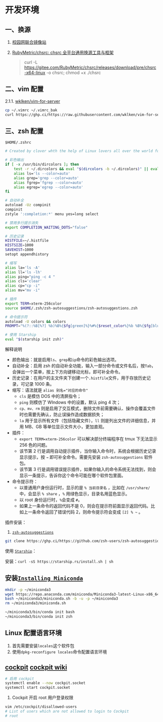 # 开发环境

## 一、换源

1. [校园网联合镜像站](https://mirrors.cernet.edu.cn/about)

2. [RubyMetric/chsrc: chsrc 全平台通用换源工具与框架](https://github.com/RubyMetric/chsrc)
   > curl -L https://gitee.com/RubyMetric/chsrc/releases/download/pre/chsrc-x64-linux -o chsrc; chmod +x ./chsrc

## 二、vim 配置

2.1.1. [wklken/vim-for-server](https://github.com/wklken/vim-for-server)

```bash
cp ~/.vimrc ~/.vimrc_bak
curl https://ghp.ci/https://raw.githubusercontent.com/wklken/vim-for-server/master/vimrc > ~/.vimrc
```

## 三、zsh 配置

`$HOME/.zshrc`

```bash
# Created by clover whth the help of Linux lovers all over the world for zhs 5.8.1

# 彩色输出
if [ -x /usr/bin/dircolors ]; then
    test -r ~/.dircolors && eval "$(dircolors -b ~/.dircolors)" || eval "$(dircolors -b)"
    alias ls='ls --color=auto'
    alias grep='grep --color=auto'
    alias fgrep='fgrep --color=auto'
    alias egrep='egrep --color=auto'
fi

# 自动补全
autoload -Uz compinit
compinit
zstyle ':completion:*' menu yes=long select

# 禁用多行提示消失
export COMPLETION_WAITING_DOTS="false"

# 历史记录
HISTFILE=~/.histfile
HISTSIZE=1000
SAVEHIST=1000
setopt appendhistory

# 缩写
alias la='ls -A'
alias ll='ls -lh'
alias ping="ping -c 4 "
alias cls='clear'
alias cp="cp -i"
alias mv="mv -i"

# 插件
export TERM=xterm-256color
source $HOME/.zsh/zsh-autosuggestions/zsh-autosuggestions.zsh

# 命令提示符
autoload -U colors && colors
PROMPT="%(?::%B[%?] %b)%B%{$fg[green]%}%#%{$reset_color%}%b %B%{$fg[blue]%}%.%{$reset_color%}%b "

# 使用 Starship
eval "$(starship init zsh)"
```

解释说明

- 颜色输出：就是启用`ls`、`grep`和`ip`命令的彩色输出选项。
- 自动补全：启用 zsh 的自动补全功能，输入一部分命令或文件名后，按`Tab`，会弹出一个菜单，按上下方向键移动光标，即可补全命令。
- 历史记录：在用户的主文件夹下创建一个`.histfile`文件，用于存放历史记录，可记录 1000 条。
- 缩写：语法就是 `alias 别名="对应的命令"`
  - `cls` 是模仿 DOS 中的清屏指令；
  - `ping` 则模仿了 WIndows 中的设置，默认 ping 4 次；
  - `cp、mv、rm` 则是启用了交互模式，删除文件前需要确认、操作会覆盖文件时也需要先确认，防止误操作造成数据损失；
  - `la` 用于显示所有文件（包括隐藏文件），`ll` 则是列出文件的详细信息，并用 MB、GB 等单位显示文件大小，更加直观。
- 插件：
  - `export TERM=xterm-256color` 可以解决部分终端程序在 tmux 下无法显示 256 色的问题。
  - 该节第 2 行是调用自动提示插件，当你输入命令时，系统会根据历史记录显示提示，按 `→` 即可补全命令。需要先安装 `zsh-autosuggestions` 软件包。
  - 该节第 3 行是调用错误提示插件，如果你输入的命令系统无法找到，则会显示一条提示，告诉你这个命令可能在哪个软件包里面。
- 命令提示符：
  - 以普通用户身份运行时，显示的是 `% 当前目录名` ，比如在 `/usr/share/` 中，会显示 `% share` ，`%` 用绿色显示，目录名用蓝色显示。
  - 以 root 身份运行时，`%`会变成 `#`。
  - 如果上一条命令的返回代码不是 0，则会在提示符前面显示返回代码。比如上一条命令返回了错误代码 2，则命令提示符会变成 `[2] % ~` 。

插件安装：

1. [`zsh-autosuggestions`](https://github.com/zsh-users/zsh-autosuggestions/blob/master/INSTALL.md)

```bash
git clone https://ghp.ci/https://github.com/zsh-users/zsh-autosuggestions $HOME/.zsh/zsh-autosuggestions
```

使用 [`Starship`](https://starship.rs/zh-CN/guide/)：

安装：`curl -sS https://starship.rs/install.sh | sh`

## 安装[`Installing Miniconda`](https://docs.anaconda.com/miniconda/#miniconda-latest-installer-links/)

```bash
mkdir -p ~/miniconda3
wget https://repo.anaconda.com/miniconda/Miniconda3-latest-Linux-x86_64.sh -O ~/miniconda3/miniconda.sh
bash ~/miniconda3/miniconda.sh -b -u -p ~/miniconda3
rm ~/miniconda3/miniconda.sh

~/miniconda3/bin/conda init bash
~/miniconda3/bin/conda init zsh
```

## Linux 配置语言环境

1. 首先需要安装`locales`这个软件包
2. 使用`dpkg-reconfigure locales`命令配置语言环境

## [cockpit](https://cockpit-project.org/) [cockpit wiki](https://wiki.archlinux.org/title/Cockpit)

```bash
# 启用 cockpit
systemctl enable --now cockpit.socket
systemctl start cockpit.socket
```

1. Cockpit 开启 root 用户登录权限

```bash
vim /etc/cockpit/disallowed-users
# List of users which are not allowed to login to Cockpit
# root
```
